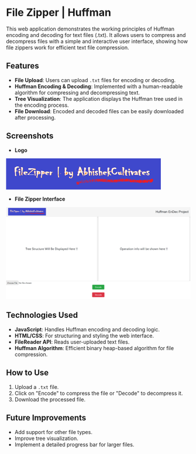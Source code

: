 # File Zipper | Huffman

This web application demonstrates the working principles of Huffman encoding and decoding for text files (.txt). It allows users to compress and decompress files with a simple and interactive user interface, showing how file zippers work for efficient text file compression.

## Features

- **File Upload**: Users can upload `.txt` files for encoding or decoding.
- **Huffman Encoding & Decoding**: Implemented with a human-readable algorithm for compressing and decompressing text.
- **Tree Visualization**: The application displays the Huffman tree used in the encoding process.
- **File Download**: Encoded and decoded files can be easily downloaded after processing.

## Screenshots

- **Logo**

![Logo](Screenshot/Logo.png)

- **File Zipper Interface**

![File Zipper](Screenshot/fileZipper.png)

## Technologies Used

- **JavaScript**: Handles Huffman encoding and decoding logic.
- **HTML/CSS**: For structuring and styling the web interface.
- **FileReader API**: Reads user-uploaded text files.
- **Huffman Algorithm**: Efficient binary heap-based algorithm for file compression.

## How to Use

1. Upload a `.txt` file.
2. Click on "Encode" to compress the file or "Decode" to decompress it.
3. Download the processed file.

## Future Improvements

- Add support for other file types.
- Improve tree visualization.
- Implement a detailed progress bar for larger files.
